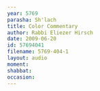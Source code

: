 ```yaml
---
year: 5769
parasha: Sh'lach
title: Color Commentary
author: Rabbi Eliezer Hirsch
date: 2009-06-20
id: 57694041
filename: 5769-404-1
layout: audio
moment: 
shabbat: 
occasion: 
---
```

